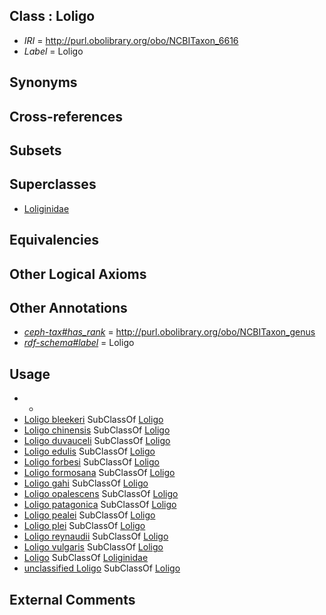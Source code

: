 
## Class : Loligo

 * *IRI* = http://purl.obolibrary.org/obo/NCBITaxon_6616
 * *Label* = Loligo

## Synonyms


## Cross-references


## Subsets


## Superclasses

 * [Loliginidae](../../NCBITaxon/15/NCBITaxon_6615.md)

## Equivalencies


## Other Logical Axioms


## Other Annotations

 * *[ceph-tax#has_rank](../../ceph-tax#has/nk/ceph-tax#has_rank.md)* = http://purl.obolibrary.org/obo/NCBITaxon_genus
 * *[rdf-schema#label](../../el/rdf-schema#label.md)* = Loligo

## Usage

 * -
 * [Loligo bleekeri](../../NCBITaxon/17/NCBITaxon_6617.md) SubClassOf [Loligo](../../NCBITaxon/16/NCBITaxon_6616.md)
 * [Loligo chinensis](../../NCBITaxon/01/NCBITaxon_82601.md) SubClassOf [Loligo](../../NCBITaxon/16/NCBITaxon_6616.md)
 * [Loligo duvauceli](../../NCBITaxon/02/NCBITaxon_82602.md) SubClassOf [Loligo](../../NCBITaxon/16/NCBITaxon_6616.md)
 * [Loligo edulis](../../NCBITaxon/03/NCBITaxon_82603.md) SubClassOf [Loligo](../../NCBITaxon/16/NCBITaxon_6616.md)
 * [Loligo forbesi](../../NCBITaxon/18/NCBITaxon_6618.md) SubClassOf [Loligo](../../NCBITaxon/16/NCBITaxon_6616.md)
 * [Loligo formosana](../../NCBITaxon/42/NCBITaxon_283042.md) SubClassOf [Loligo](../../NCBITaxon/16/NCBITaxon_6616.md)
 * [Loligo gahi](../../NCBITaxon/18/NCBITaxon_78418.md) SubClassOf [Loligo](../../NCBITaxon/16/NCBITaxon_6616.md)
 * [Loligo opalescens](../../NCBITaxon/11/NCBITaxon_31211.md) SubClassOf [Loligo](../../NCBITaxon/16/NCBITaxon_6616.md)
 * [Loligo patagonica](../../NCBITaxon/04/NCBITaxon_82604.md) SubClassOf [Loligo](../../NCBITaxon/16/NCBITaxon_6616.md)
 * [Loligo pealei](../../NCBITaxon/21/NCBITaxon_6621.md) SubClassOf [Loligo](../../NCBITaxon/16/NCBITaxon_6616.md)
 * [Loligo plei](../../NCBITaxon/19/NCBITaxon_78419.md) SubClassOf [Loligo](../../NCBITaxon/16/NCBITaxon_6616.md)
 * [Loligo reynaudii](../../NCBITaxon/83/NCBITaxon_55283.md) SubClassOf [Loligo](../../NCBITaxon/16/NCBITaxon_6616.md)
 * [Loligo vulgaris](../../NCBITaxon/22/NCBITaxon_6622.md) SubClassOf [Loligo](../../NCBITaxon/16/NCBITaxon_6616.md)
 * [Loligo](../../NCBITaxon/16/NCBITaxon_6616.md) SubClassOf [Loliginidae](../../NCBITaxon/15/NCBITaxon_6615.md)
 * [unclassified Loligo](../../NCBITaxon/20/NCBITaxon_184220.md) SubClassOf [Loligo](../../NCBITaxon/16/NCBITaxon_6616.md)

## External Comments

